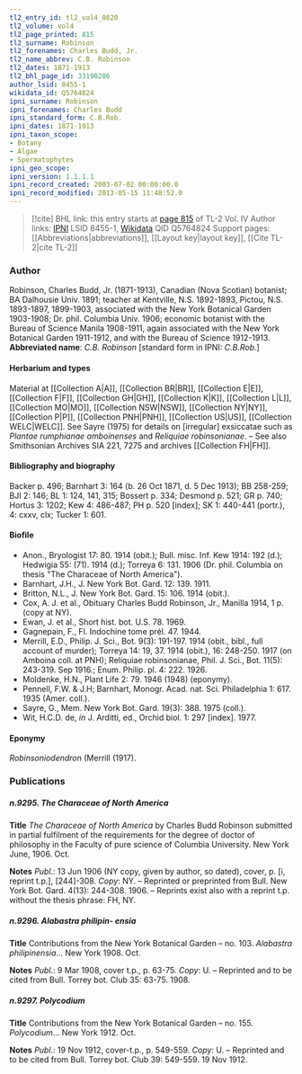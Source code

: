 ```yaml
---
tl2_entry_id: tl2_vol4_0820
tl2_volume: vol4
tl2_page_printed: 815
tl2_surname: Robinson
tl2_forenames: Charles Budd, Jr.
tl2_name_abbrev: C.B. Robinson
tl2_dates: 1871-1913
tl2_bhl_page_id: 33190286
author_lsid: 8455-1
wikidata_id: Q5764824
ipni_surname: Robinson
ipni_forenames: Charles Budd
ipni_standard_form: C.B.Rob.
ipni_dates: 1871-1913
ipni_taxon_scope: 
- Botany
- Algae
- Spermatophytes
ipni_geo_scope: 
ipni_version: 1.1.1.1
ipni_record_created: 2003-07-02 00:00:00.0
ipni_record_modified: 2013-05-15 11:48:52.0
---
```


> [!cite] BHL link: this entry starts at [page 815](https://www.biodiversitylibrary.org/page/33190286) of TL-2 Vol. IV
> Author links: [IPNI](https://www.ipni.org/a/8455-1) LSID 8455-1, [Wikidata](https://www.wikidata.org/wiki/Q5764824) QID Q5764824
> Support pages: [[Abbreviations|abbreviations]], [[Layout key|layout key]], [[Cite TL-2|cite TL-2]]

### Author

Robinson, Charles Budd, Jr. (1871-1913), Canadian (Nova Scotian) botanist; BA Dalhousie Univ. 1891; teacher at Kentville, N.S. 1892-1893, Pictou, N.S. 1893-1897, 1899-1903, associated with the New York Botanical Garden 1903-1908; Dr. phil. Columbia Univ. 1906; economic botanist with the Bureau of Science Manila 1908-1911, again associated with the New York Botanical Garden 1911-1912, and with the Bureau of Science 1912-1913. 
**Abbreviated name**: *C.B. Robinson* \[standard form in IPNI: *C.B.Rob.*\]

#### Herbarium and types

Material at [[Collection A|A]], [[Collection BR|BR]], [[Collection E|E]], [[Collection F|F]], [[Collection GH|GH]], [[Collection K|K]], [[Collection L|L]], [[Collection MO|MO]], [[Collection NSW|NSW]], [[Collection NY|NY]], [[Collection P|P]], [[Collection PNH|PNH]], [[Collection US|US]], [[Collection WELC|WELC]]. See Sayre (1975) for details on \[irregular\] exsiccatae such as *Plantae rumphianae amboinenses* and *Reliquiae robinsonianae*. – See also Smithsonian Archives SIA 221, 7275 and archives [[Collection FH|FH]].

#### Bibliography and biography

Backer p. 496; Barnhart 3: 164 (b. 26 Oct 1871, d. 5 Dec 1913); BB 258-259; BJI 2: 146; BL 1: 124, 141, 315; Bossert p. 334; Desmond p. 521; GR p. 740; Hortus 3: 1202; Kew 4: 486-487; PH p. 520 \[index\]; SK 1: 440-441 (portr.), 4: cxxv, clx; Tucker 1: 601.

#### Biofile

- Anon., Bryologist 17: 80. 1914 (obit.); Bull. misc. Inf. Kew 1914: 192 (d.); Hedwigia 55: (71). 1914 (d.); Torreya 6: 131. 1906 (Dr. phil. Columbia on thesis "The Characeae of North America").
- Barnhart, J.H., J. New York Bot. Gard. 12: 139. 1911.
- Britton, N.L., J. New York Bot. Gard. 15: 106. 1914 (obit.).
- Cox, A. J. et al., Obituary Charles Budd Robinson, Jr., Manilla 1914, 1 p. (copy at NY).
- Ewan, J. et al., Short hist. bot. U.S. 78. 1969.
- Gagnepain, F., Fl. Indochine tome prél. 47. 1944.
- Merrill, E.D., Philip. J. Sci., Bot. 9(3): 191-197. 1914 (obit., bibl., full account of murder); Torreya 14: 19, 37. 1914 (obit.), 16: 248-250. 1917 (on Amboina coll. at PNH); Reliquiae robinsonianae, Phil. J. Sci., Bot. 11(5): 243-319. Sep 1916.; Enum. Philip. pl. 4: 222. 1926.
- Moldenke, H.N., Plant Life 2: 79. 1946 (1948) (eponymy).
- Pennell, F.W. & J.H; Barnhart, Monogr. Acad. nat. Sci. Philadelphia 1: 617. 1935 (Amer. coll.).
- Sayre, G., Mem. New York Bot. Gard. 19(3): 388. 1975 (coll.).
- Wit, H.C.D. de, *in* J. Arditti, ed., Orchid biol. 1: 297 \[index\]. 1977.

#### Eponymy

*Robinsoniodendron* (Merrill (1917).

### Publications

##### n.9295. The Characeae of North America

**Title**
*The Characeae of North America* by Charles Budd Robinson submitted in partial fulfilment of the requirements for the degree of doctor of philosophy in the Faculty of pure science of Columbia University. New York June, 1906. Oct.

**Notes**
*Publ*.: 13 Jun 1906 (NY copy, given by author, so dated), cover, p. \[i, reprint t.p.\], \[244\]-308. *Copy*: NY. – Reprinted or preprinted from Bull. New York Bot. Gard. 4(13): 244-308. 1906. – Reprints exist also with a reprint t.p. without the thesis phrase: FH, NY.

##### n.9296. Alabastra philipin- ensia

**Title**
Contributions from the New York Botanical Garden – no. 103. *Alabastra philipinensia*... New York 1908. Oct.

**Notes**
*Publ*.: 9 Mar 1908, cover t.p., p. 63-75. *Copy*: U. – Reprinted and to be cited from Bull. Torrey bot. Club 35: 63-75. 1908.

##### n.9297. Polycodium

**Title**
Contributions from the New York Botanical Garden – no. 155. *Polycodium*... New York 1912. Oct.

**Notes**
*Publ*.: 19 Nov 1912, cover-t.p., p. 549-559. *Copy*: U. – Reprinted and to be cited from Bull. Torrey bot. Club 39: 549-559. 19 Nov 1912.


